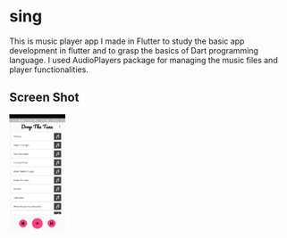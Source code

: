 # sing

This is music player app I made in Flutter to study the basic app development in flutter and to grasp the basics of Dart programming language. I used AudioPlayers package for managing the music files and player functionalities.
## Screen Shot

<img src="https://github.com/naharamal/Music-Player-in-Flutter/blob/master/scrn_shot.jpg" width="100">





